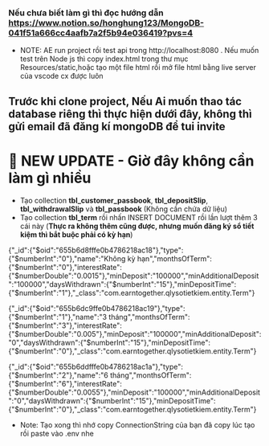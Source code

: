 ### Nếu chưa biết làm gì thì đọc hướng dẫn  https://www.notion.so/honghung123/MongoDB-041f51a666cc4aafb7a2f5b94e036419?pvs=4

- NOTE: AE run project rồi test api trong http://localhost:8080 . Nếu muốn 
  test trên Node js thì copy index.html trong thư mục Resources/static,hoặc tạo
một file html rồi mở file html bằng live server của vscode cx được luôn

## Trước khi clone project, Nếu Ai muốn thao tác database riêng thì thực hiện dưới đây, không thì gửi email đã đăng kí mongoDB để tui invite 
# 🎉 NEW UPDATE - Giờ đây không cần làm gì nhiều 
- Tạo collection **tbl_customer_passbook**, **tbl_depositSlip**, 
  **tbl_withdrawalSlip** và **tbl_passbook** (Không cần chứa dữ liệu) 
- Tạo collection **tbl_term** rồi nhấn INSERT DOCUMENT rồi lần lượt thêm 3 
  cái này (**Thực ra không thêm cũng được, nhưng muốn đăng ký sổ tiết kiệm thì bắt buộc phải có kỳ hạn**)

{"_id":{"$oid":"655b6d8fffe0b4786218ac18"},"type":{"$numberInt":"0"},"name":"Không kỳ hạn","monthsOfTerm":{"$numberInt":"0"},"interestRate":{"$numberDouble":"0.0015"},"minDeposit":"100000","minAdditionalDeposit":"100000","daysWithdrawn":{"$numberInt":"15"},"minDepositTime":{"$numberInt":"1"},"_class":"com.earntogether.qlysotietkiem.entity.Term"}

{"_id":{"$oid":"655b6dc9ffe0b4786218ac19"},"type":{"$numberInt":"1"},"name":"3 tháng","monthsOfTerm":{"$numberInt":"3"},"interestRate":{"$numberDouble":"0.005"},"minDeposit":"100000","minAdditionalDeposit":"0","daysWithdrawn":{"$numberInt":"15"},"minDepositTime":{"$numberInt":"0"},"_class":"com.earntogether.qlysotietkiem.entity.Term"}

{"_id":{"$oid":"655b6ddfffe0b4786218ac1a"},"type":{"$numberInt":"2"},"name":"6 tháng","monthsOfTerm":{"$numberInt":"6"},"interestRate":{"$numberDouble":"0.0055"},"minDeposit":"100000","minAdditionalDeposit":"0","daysWithdrawn":{"$numberInt":"15"},"minDepositTime":{"$numberInt":"0"},"_class":"com.earntogether.qlysotietkiem.entity.Term"}


* Note: Tạo xong thì nhớ copy ConnectionString của bạn đã copy lúc tạo rồi 
  paste vào .env nhe 








